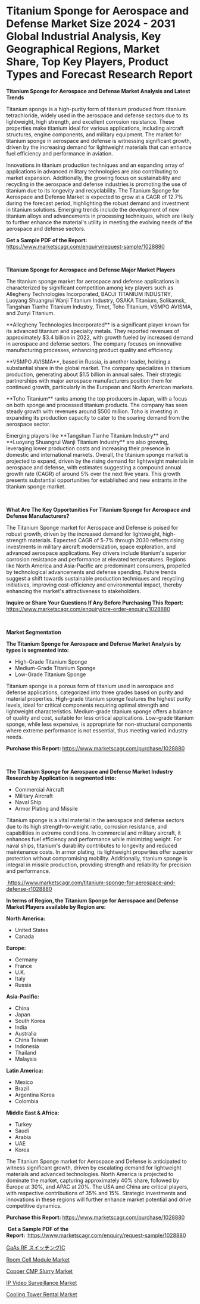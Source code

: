 <p><h1>Titanium Sponge for Aerospace and Defense Market Size 2024 - 2031 Global Industrial Analysis, Key Geographical Regions, Market Share, Top Key Players, Product Types and Forecast Research Report</h1></p><p><strong>Titanium Sponge for Aerospace and Defense Market Analysis and Latest Trends</strong></p>
<p><p>Titanium sponge is a high-purity form of titanium produced from titanium tetrachloride, widely used in the aerospace and defense sectors due to its lightweight, high strength, and excellent corrosion resistance. These properties make titanium ideal for various applications, including aircraft structures, engine components, and military equipment. The market for titanium sponge in aerospace and defense is witnessing significant growth, driven by the increasing demand for lightweight materials that can enhance fuel efficiency and performance in aviation.</p><p>Innovations in titanium production techniques and an expanding array of applications in advanced military technologies are also contributing to market expansion. Additionally, the growing focus on sustainability and recycling in the aerospace and defense industries is promoting the use of titanium due to its longevity and recyclability. The Titanium Sponge for Aerospace and Defense Market is expected to grow at a CAGR of 12.7% during the forecast period, highlighting the robust demand and investment in titanium solutions. Emerging trends include the development of new titanium alloys and advancements in processing techniques, which are likely to further enhance the material's utility in meeting the evolving needs of the aerospace and defense sectors.</p></p>
<p><strong>Get a Sample PDF of the Report:&nbsp;</strong> <a href="https://www.marketscagr.com/enquiry/request-sample/1028880">https://www.marketscagr.com/enquiry/request-sample/1028880</a></p>
<p>&nbsp;</p>
<p><strong>Titanium Sponge for Aerospace and Defense Major Market Players</strong></p>
<p><p>The titanium sponge market for aerospace and defense applications is characterized by significant competition among key players such as Allegheny Technologies Incorporated, BAOJI TITANIUM INDUSTRY, Luoyang Shuangrui Wanji Titanium Industry, OSAKA Titanium, Solikamsk, Tangshan Tianhe Titanium Industry, Timet, Toho Titanium, VSMPO AVISMA, and Zunyi Titanium. </p><p>**Allegheny Technologies Incorporated** is a significant player known for its advanced titanium and specialty metals. They reported revenues of approximately $3.4 billion in 2022, with growth fueled by increased demand in aerospace and defense sectors. The company focuses on innovative manufacturing processes, enhancing product quality and efficiency.</p><p>**VSMPO AVISMA**, based in Russia, is another leader, holding a substantial share in the global market. The company specializes in titanium production, generating about $1.5 billion in annual sales. Their strategic partnerships with major aerospace manufacturers position them for continued growth, particularly in the European and North American markets.</p><p>**Toho Titanium** ranks among the top producers in Japan, with a focus on both sponge and processed titanium products. The company has seen steady growth with revenues around $500 million. Toho is investing in expanding its production capacity to cater to the soaring demand from the aerospace sector.</p><p>Emerging players like **Tangshan Tianhe Titanium Industry** and **Luoyang Shuangrui Wanji Titanium Industry** are also growing, leveraging lower production costs and increasing their presence in domestic and international markets. Overall, the titanium sponge market is projected to expand, driven by the rising demand for lightweight materials in aerospace and defense, with estimates suggesting a compound annual growth rate (CAGR) of around 5% over the next five years. This growth presents substantial opportunities for established and new entrants in the titanium sponge market.</p></p>
<p>&nbsp;</p>
<p><strong>What Are The Key Opportunities For Titanium Sponge for Aerospace and Defense Manufacturers?</strong></p>
<p><p>The Titanium Sponge market for Aerospace and Defense is poised for robust growth, driven by the increased demand for lightweight, high-strength materials. Expected CAGR of 5-7% through 2030 reflects rising investments in military aircraft modernization, space exploration, and advanced aerospace applications. Key drivers include titanium's superior corrosion resistance and performance at elevated temperatures. Regions like North America and Asia-Pacific are predominant consumers, propelled by technological advancements and defense spending. Future trends suggest a shift towards sustainable production techniques and recycling initiatives, improving cost-efficiency and environmental impact, thereby enhancing the market's attractiveness to stakeholders.</p></p>
<p><strong>Inquire or Share Your Questions If Any Before Purchasing This Report:</strong> <a href="https://www.marketscagr.com/enquiry/pre-order-enquiry/1028880">https://www.marketscagr.com/enquiry/pre-order-enquiry/1028880</a></p>
<p>&nbsp;</p>
<p><strong>Market Segmentation</strong></p>
<p><strong>The Titanium Sponge for Aerospace and Defense Market Analysis by types is segmented into:</strong></p>
<p><ul><li>High-Grade Titanium Sponge</li><li>Medium-Grade Titanium Sponge</li><li>Low-Grade Titanium Sponge</li></ul></p>
<p><p>Titanium sponge is a porous form of titanium used in aerospace and defense applications, categorized into three grades based on purity and material properties. High-grade titanium sponge features the highest purity levels, ideal for critical components requiring optimal strength and lightweight characteristics. Medium-grade titanium sponge offers a balance of quality and cost, suitable for less critical applications. Low-grade titanium sponge, while less expensive, is appropriate for non-structural components where extreme performance is not essential, thus meeting varied industry needs.</p></p>
<p><strong>Purchase this Report:&nbsp;</strong><a href="https://www.marketscagr.com/purchase/1028880">https://www.marketscagr.com/purchase/1028880</a></p>
<p>&nbsp;</p>
<p><strong>The Titanium Sponge for Aerospace and Defense Market Industry Research by Application is segmented into:</strong></p>
<p><ul><li>Commercial Aircraft</li><li>Military Aircraft</li><li>Naval Ship</li><li>Armor Plating and Missile</li></ul></p>
<p><p>Titanium sponge is a vital material in the aerospace and defense sectors due to its high strength-to-weight ratio, corrosion resistance, and capabilities in extreme conditions. In commercial and military aircraft, it enhances fuel efficiency and performance while minimizing weight. For naval ships, titanium's durability contributes to longevity and reduced maintenance costs. In armor plating, its lightweight properties offer superior protection without compromising mobility. Additionally, titanium sponge is integral in missile production, providing strength and reliability for precision and performance.</p></p>
<p><a href="https://www.marketscagr.com/titanium-sponge-for-aerospace-and-defense-r1028880">&nbsp;https://www.marketscagr.com/titanium-sponge-for-aerospace-and-defense-r1028880</a></p>
<p><strong>In terms of Region, the Titanium Sponge for Aerospace and Defense Market Players available by Region are:</strong></p>
<p>
    <p> <strong> North America: </strong>
        <ul>
            <li>United States</li>
            <li>Canada</li>
        </ul>
        </p> 
    <p> <strong> Europe: </strong>
        <ul>
            <li>Germany</li>
            <li>France</li>
            <li>U.K.</li>
            <li>Italy</li>
            <li>Russia</li>
        </ul>
        </p> 
    <p> <strong> Asia-Pacific: </strong>
        <ul>
            <li>China</li>
            <li>Japan</li>
            <li>South Korea</li>
            <li>India</li>
            <li>Australia</li>
            <li>China Taiwan</li>
            <li>Indonesia</li>
            <li>Thailand</li>
            <li>Malaysia</li>
        </ul>
        </p> 
    <p> <strong> Latin America: </strong>
        <ul>
            <li>Mexico</li>
            <li>Brazil</li>
            <li>Argentina Korea</li>
            <li>Colombia</li>
        </ul>
        </p> 
    <p> <strong> Middle East & Africa: </strong>
        <ul>
            <li>Turkey</li>
            <li>Saudi</li>
            <li>Arabia</li>
            <li>UAE</li>
            <li>Korea</li>
        </ul>
    </p>
    </p>
<p><p>The Titanium Sponge market for Aerospace and Defense is anticipated to witness significant growth, driven by escalating demand for lightweight materials and advanced technologies. North America is projected to dominate the market, capturing approximately 40% share, followed by Europe at 30%, and APAC at 20%. The USA and China are critical players, with respective contributions of 35% and 15%. Strategic investments and innovations in these regions will further enhance market potential and drive competitive dynamics.</p></p>
<p><strong>Purchase this Report: </strong><a href="https://www.marketscagr.com/purchase/1028880">https://www.marketscagr.com/purchase/1028880</a></p>
<p>&nbsp;<strong>Get a Sample PDF of the Report:&nbsp;&nbsp;</strong><a href="https://www.marketscagr.com/enquiry/request-sample/1028880">https://www.marketscagr.com/enquiry/request-sample/1028880</a></p>
<p><strong></strong></p>
<p><p><a href="https://medium.com/@samleite85/gaas-rf-switching-ics-market-%E3%81%AF-%E3%82%B3%E3%82%B9%E3%83%88%E7%AE%A1%E7%90%86%E3%81%A8%E5%8A%B9%E7%8E%87%E5%90%91%E4%B8%8A%E3%82%92%E5%84%AA%E5%85%88%E3%81%97%E3%81%BE%E3%81%99-%E3%81%95%E3%82%89%E3%81%AB-%E5%A0%B1%E5%91%8A%E6%9B%B8%E3%81%AF%E5%B8%82%E5%A0%B4%E3%81%AE%E9%9C%80%E8%A6%81%E9%9D%A2%E3%81%A8%E4%BE%9B%E7%B5%A6%E9%9D%A2%E3%81%AE%E4%B8%A1%E6%96%B9%E3%82%92%E3%82%AB%E3%83%90%E3%83%BC%E3%81%97%E3%81%A6%E3%81%84%E3%81%BE%E3%81%99-gaas-rf-switching-7d587aa9a62e">GaAs RF スイッチングIC</a></p><p><a href="https://issuu.com/reportprime-2/docs/room-cell-module-market-size-2030.p_745cca02e68897">Room Cell Module Market</a></p><p><a href="https://issuu.com/reportprime-2/docs/copper-cmp-slurry-market-size-2030._9fa7f149d7255f">Copper CMP Slurry Market</a></p><p><a href="https://www.linkedin.com/pulse/ip-video-surveillance-market-forecast-global-trends-analysis-elpde?trackingId=ccfk0FovS%2BK2MKyICcdlYA%3D%3D">IP Video Surveillance Market</a></p><p><a href="https://www.linkedin.com/pulse/cooling-tower-rental-market-insights-products-regional-analysis-5eosf?trackingId=IhGH65JLSA%2B416rYXMhz0Q%3D%3D">Cooling Tower Rental Market</a></p></p>